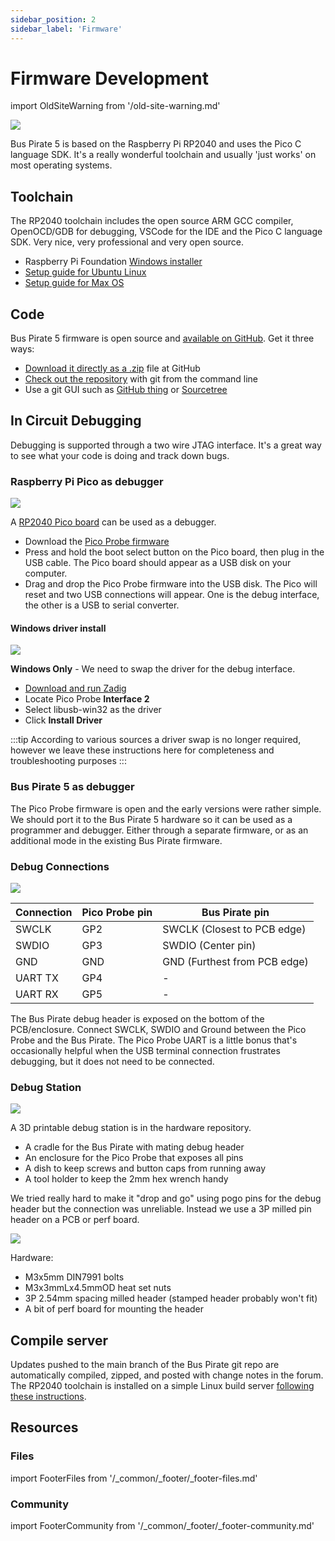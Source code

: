 ```yaml
---
sidebar_position: 2
sidebar_label: 'Firmware'
---
```


# Firmware Development



import OldSiteWarning from '/old-site-warning.md'

<OldSiteWarning/>




![](./img/vscode.jpg)

Bus Pirate 5 is based on the Raspberry Pi RP2040 and uses the Pico C language SDK. It's a really wonderful toolchain and usually 'just works' on most operating systems.

## Toolchain

The RP2040 toolchain includes the open source ARM GCC compiler, OpenOCD/GDB for debugging, VSCode for the IDE and the Pico C language SDK. Very nice, very professional and very open source.

- Raspberry Pi Foundation [Windows installer](https://github.com/raspberrypi/Pico-setup-windows/releases/latest/download/Pico-setup-windows-x64-standalone.exe)
- [Setup guide for Ubuntu Linux](https://lindevs.com/set-up-raspberry-pi-Pico-sdk-on-ubuntu)
- [Setup guide for Max OS](https://www.robertthasjohn.com/post/how-to-set-up-the-raspberry-pi-Pico-for-development-on-macos)

## Code

Bus Pirate 5 firmware is open source and [available on GitHub](https://github.com/DangerousPrototypes/BusPirate5-firmware). Get it three ways:
- [Download it directly as a .zip](https://github.com/DangerousPrototypes/BusPirate5-firmware) file at GitHub
- [Check out the repository](https://github.com/DangerousPrototypes/BusPirate5-firmware.git) with git from the command line
- Use a git GUI such as [GitHub thing](https://desktop.github.com/) or [Sourcetree](https://www.sourcetreeapp.com/)

## In Circuit Debugging

Debugging is supported through a two wire JTAG interface. It's a great way to see what your code is doing and track down bugs.

### Raspberry Pi Pico as debugger

![](./img/pico.jpg)

A [RP2040 Pico board](https://www.raspberrypi.com/products/raspberry-pi-Pico/) can be used as a debugger.
- Download the [Pico Probe firmware](https://github.com/raspberrypi/Picoprobe/releases)
- Press and hold the boot select button on the Pico board, then plug in the USB cable. The Pico board should appear as a USB disk on your computer.
- Drag and drop the Pico Probe firmware into the USB disk. The Pico will reset and two USB connections will appear. One is the debug interface, the other is a USB to serial converter.

#### Windows driver install
![](./img/zadig.png)

**Windows Only** - We need to swap the driver for the debug interface.

- [Download and run Zadig](https://zadig.akeo.ie/)
- Locate Pico Probe **Interface 2**
- Select libusb-win32 as the driver
- Click **Install Driver**

:::tip
According to various sources a driver swap is no longer required, however we leave these instructions here for completeness and troubleshooting purposes
:::

### Bus Pirate 5 as debugger

The Pico Probe firmware is open and the early versions were rather simple. We should port it to the Bus Pirate 5 hardware so it can be used as a programmer and debugger. Either through a separate firmware, or as an additional mode in the existing Bus Pirate firmware.


### Debug Connections
![](./img/bp5-debug.jpg)

|Connection|Pico Probe pin|Bus Pirate pin|
|-|-|-|
|SWCLK|GP2|SWCLK (Closest to PCB edge)|
|SWDIO|GP3|SWDIO (Center pin)|
|GND|GND|GND (Furthest from PCB edge)|
|UART TX|GP4|-|
|UART RX|GP5|-|

The Bus Pirate debug header is exposed on the bottom of the PCB/enclosure. Connect SWCLK, SWDIO and Ground between the Pico Probe and the Bus Pirate. The Pico Probe UART is a little bonus that's occasionally helpful when the USB terminal connection frustrates debugging, but it does not need to be connected.

### Debug Station

![](./img/debug-station-2.jpg)

A 3D printable debug station is in the hardware repository.
- A cradle for the Bus Pirate with mating debug header
- An enclosure for the Pico Probe that exposes all pins
- A dish to keep screws and button caps from running away
- A tool holder to keep the 2mm hex wrench handy

We tried really hard to make it "drop and go" using pogo pins for the debug header but the connection was unreliable. Instead we use a 3P milled pin header on a PCB or perf board.

![](./img/debug-station.jpg)

Hardware:
- M3x5mm DIN7991 bolts
- M3x3mmLx4.5mmOD heat set nuts
- 3P 2.54mm spacing milled header (stamped header probably won't fit)
- A bit of perf board for mounting the header

## Compile server

 Updates pushed to the main branch of the Bus Pirate git repo are automatically compiled, zipped, and posted with change notes in the forum. The RP2040 toolchain is installed on a simple Linux build server [following these instructions](https://lindevs.com/set-up-raspberry-pi-Pico-sdk-on-ubuntu).

## Resources

### Files
import FooterFiles from '/_common/_footer/_footer-files.md'

<FooterFiles/>

### Community
import FooterCommunity from '/_common/_footer/_footer-community.md'

<FooterCommunity/>






